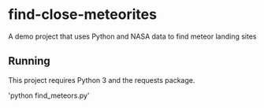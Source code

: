 # find-close-meteorites
A demo project that uses Python and NASA data to find meteor landing sites

## Running

This project requires Python 3 and the requests package.

'python find_meteors.py'
